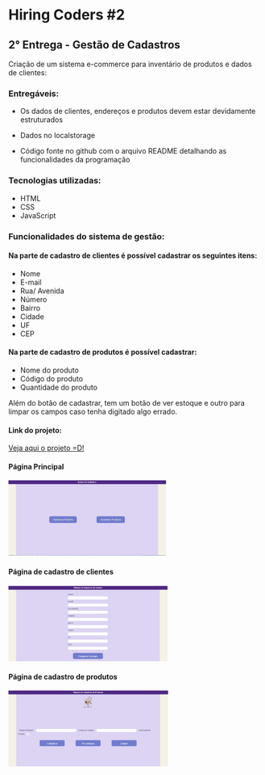 # Hiring Coders #2
## 2° Entrega - Gestão de Cadastros

Criação de um sistema e-commerce para inventário de produtos e dados de clientes:

### Entregáveis:

- Os dados de clientes, endereços e produtos devem estar devidamente estruturados

- Dados no localstorage

- Código fonte no github com o arquivo README detalhando as funcionalidades da programação

### Tecnologias utilizadas:

- HTML
- CSS
- JavaScript

### Funcionalidades do sistema de gestão:

#### Na parte de cadastro de clientes é possível cadastrar os seguintes itens:

- Nome
- E-mail
- Rua/ Avenida
- Número
- Bairro
- Cidade
- UF
- CEP

#### Na parte de cadastro de produtos é possível cadastrar:

- Nome do produto
- Código do produto
- Quantidade do produto

Além do botão de cadastrar, tem um botão de ver estoque e outro para limpar os campos caso tenha digitado algo errado.


#### Link do projeto:

[Veja aqui o projeto =D!](https://gestao-cadastros-hc2.netlify.app/)

#### Página Principal

<img src="/assets/JPEG/telaInicial.jpg" height="150" width="auto" alt="opções para cadastrar">

#### Página de cadastro de clientes

<img src="/assets/JPEG/cadastroClientes.jpg" height="150" width="auto" alt="tela de cadastro de clientes">

#### Página de cadastro de produtos

<img src="/assets/JPEG/cadastroProdutos.jpg" height="150" width="auto" alt="tela de cadastro de produtos">

